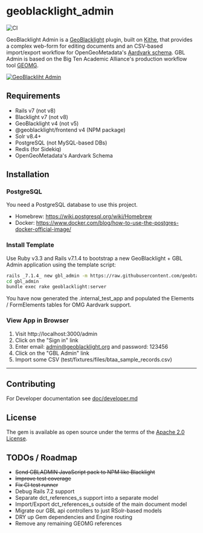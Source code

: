 # geoblacklight_admin

![CI](https://github.com/geobtaa/geoblacklight_admin/actions/workflows/ci.yml/badge.svg)

GeoBlacklight Admin is a [GeoBlacklight](https://github.com/geoblacklight/geoblacklight) plugin, built on [Kithe](https://github.com/sciencehistory/kithe), that provides a complex web-form for editing documents and an CSV-based import/export workflow for OpenGeoMetadata's [Aardvark schema](https://opengeometadata.org/ogm-aardvark/). GBL Admin is based on the Big Ten Academic Alliance's production workflow tool [GEOMG](https://github.com/geobtaa/geomg).

[![GeoBlackliht Admin](https://raw.githubusercontent.com/geobtaa/geoblacklight_admin/develop/docs/gbl_admin_screenshot.png)](https://youtu.be/lWjcr-Ow228 "GeoBlacklight Admin")

## Requirements

* Rails v7 (not v8)
* Blacklight v7 (not v8)
* GeoBlacklight v4 (not v5)
* @geoblacklight/frontend v4 (NPM package)
* Solr v8.4+
* PostgreSQL (not MySQL-based DBs)
* Redis (for Sidekiq)
* OpenGeoMetadata's Aardvark Schema

## Installation

### PostgreSQL

You need a PostgreSQL database to use this project.

* Homebrew: https://wiki.postgresql.org/wiki/Homebrew
* Docker: https://www.docker.com/blog/how-to-use-the-postgres-docker-official-image/

### Install Template

Use Ruby v3.3 and Rails v7.1.4 to bootstrap a new GeoBlacklight + GBL Admin application using the template script:

```bash
rails _7.1.4_ new gbl_admin -m https://raw.githubusercontent.com/geobtaa/geoblacklight_admin/develop/template.rb
cd gbl_admin
bundle exec rake geoblacklight:server
```

You have now generated the .internal_test_app and populated the Elements / FormElements tables for OMG Aardvark support.

### View App in Browser

1. Visit http://localhost:3000/admin
2. Click on the "Sign in" link
3. Enter email: admin@geoblacklight.org and password: 123456
4. Click on the "GBL Admin" link
5. Import some CSV (test/fixtures/files/btaa_sample_records.csv)

-----

## Contributing

For Developer documentation see [doc/developer.md](./docs/development.md)

## License
The gem is available as open source under the terms of the [Apache 2.0 License](https://opensource.org/license/apache-2-0).

## TODOs / Roadmap
* ~~Send GBLADMIN JavaScript pack to NPM like Blacklight~~
* ~~Improve test coverage~~
* ~~Fix CI test runner~~
* Debug Rails 7.2 support
* Separate dct_references_s support into a separate model
* Import/Export dct_references_s outside of the main document model
* Migrate our GBL api controllers to just RSolr-based models
* DRY up Gem dependencies and Engine routing
* Remove any remaining GEOMG references